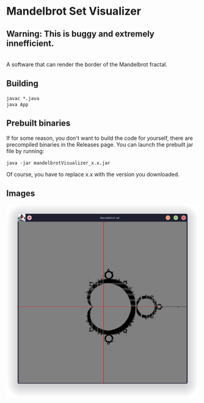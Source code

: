 # Mandelbrot Set Visualizer

## Warning: This is buggy and extremely innefficient.<br/> 

<br/>
A software that can render the border of the Mandelbrot fractal. 
<br/>

## Building
```
javac *.java
java App
```

## Prebuilt binaries
If for some reason, you don't want to build the code for yourself, there are precompiled binaries in the Releases page. You can launch the prebuilt jar file by running: 
```
java -jar mandelbrotVisualizer_x.x.jar
```

Of course, you have to replace x.x with the version you downloaded.

## Images

![The border of the fractal](images/app.png)